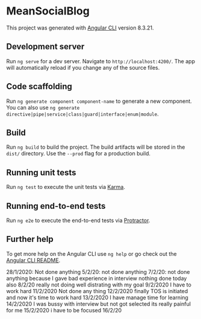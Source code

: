 # MeanSocialBlog

This project was generated with [Angular CLI](https://github.com/angular/angular-cli) version 8.3.21.

## Development server

Run `ng serve` for a dev server. Navigate to `http://localhost:4200/`. The app will automatically reload if you change any of the source files.

## Code scaffolding

Run `ng generate component component-name` to generate a new component. You can also use `ng generate directive|pipe|service|class|guard|interface|enum|module`.

## Build

Run `ng build` to build the project. The build artifacts will be stored in the `dist/` directory. Use the `--prod` flag for a production build.

## Running unit tests

Run `ng test` to execute the unit tests via [Karma](https://karma-runner.github.io).

## Running end-to-end tests

Run `ng e2e` to execute the end-to-end tests via [Protractor](http://www.protractortest.org/).

## Further help

To get more help on the Angular CLI use `ng help` or go check out the [Angular CLI README](https://github.com/angular/angular-cli/blob/master/README.md).


28/1/2020: Not done anything
5/2/20: not done anything
7/2/20: not done anything because I gave bad experience in interview
nothing done today also 8/2/20
really not doing well distrating with my goal 9/2/2020
I have to work hard 11/2/2020
Not done any thing 12/2/2020
finally TOS  is initiated and now it's time to work hard 13/2/2020
I have manage time for learning 14/2/2020
I was bussy with interview but not got selected its really painful for me 15/2/2020
i have to be focused 16/2/20

